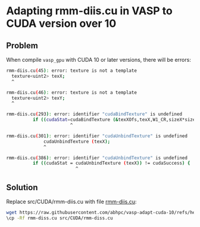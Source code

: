 # Adapting rmm-diis.cu in VASP to CUDA version over 10

## Problem
When compile ```vasp_gpu``` with CUDA 10 or later versions, there will be errors:
```bash
rmm-diis.cu(45): error: texture is not a template
  texture<uint2> texX;
  ^

rmm-diis.cu(46): error: texture is not a template
  texture<uint2> texY;
  ^

rmm-diis.cu(293): error: identifier "cudaBindTexture" is undefined
          if ((cudaStat=cudaBindTexture (&texXOfs,texX,W1_CR,sizeX*sizeof(W1_CR[0]))) !=
                        ^

rmm-diis.cu(301): error: identifier "cudaUnbindTexture" is undefined
              cudaUnbindTexture (texX);
              ^

rmm-diis.cu(386): error: identifier "cudaUnbindTexture" is undefined
          if ((cudaStat = cudaUnbindTexture (texX)) != cudaSuccess) {
                          ^
```

## Solution
Replace src/CUDA/rmm-diis.cu with file [rmm-diis.cu](rmm-diis.cu):
```bash
wget https://raw.githubusercontent.com/abhpc/vasp-adapt-cuda-10/refs/heads/main/rmm-diis.cu
\cp -Rf rmm-diss.cu src/CUDA/rmm-diss.cu
```
